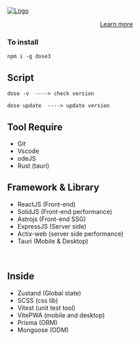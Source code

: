 [![Logo](https://github.com/donnie3237/Dose-products2/blob/main/public/img/nkl5.jpg?raw=true)](https://dose-products2.vercel.app/dose3)
<div align="center">
 <a  href="https://dose-products2.vercel.app/dose3" target="blank">Learn more</a>
</div>

### To install

```
npm i -g dose3
```

## Script
```
dose -v  ----> check version
```
```
dose update  ----> update version
```

## Tool Require
* Git<br/>
* Vscode<br/>
* odeJS<br/>
* Rust (tauri)
  
## Framework & Library
* ReactJS (Front-end)
* SolidJS (Front-end performance)
* Astrojs (Front-end SSG)
* ExpressJS (Server side)
* Actix-web (server side performance)
* Tauri (Mobile & Desktop)
<br/>

## Inside
* Zustand (Global state)
* SCSS (css lib)
* Vitest (unit test tool)
* VitePWA (mobile and desktop)
* Prisma (ORM)
* Mongoose (ODM)
